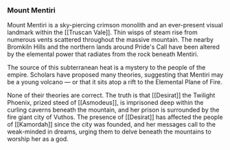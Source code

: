 ### Mount Mentiri

Mount Mentiri is a sky-piercing crimson monolith and an ever-present visual landmark within the [[Truscan Vale]]. Thin wisps of steam rise from numerous vents scattered throughout the massive mountain. The nearby Bromkiln Hills and the northern lands around Pride's Call have been altered by the elemental power that radiates from the rock beneath Mentiri.

The source of this subterranean heat is a mystery to the people of the empire. Scholars have proposed many theories, suggesting that Mentiri may be a young volcano — or that it sits atop a rift to the Elemental Plane of Fire.

None of their theories are correct. The truth is that [[Desirat]] the Twilight Phoenix, prized steed of [[Asmodeus]], is imprisoned deep within the curling caverns beneath the mountain, and her prison is surrounded by the fire giant city of Vuthos. The presence of [[Desirat]] has affected the people of [[Kamordah]] since the city was founded, and her messages call to the weak-minded in dreams, urging them to delve beneath the mountains to worship her as a god.